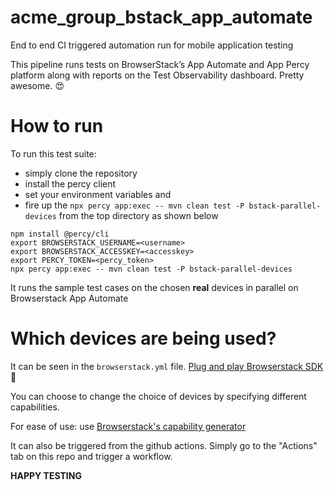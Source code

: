 # acme_group_bstack_app_automate

End to end CI triggered automation run for mobile application testing

This pipeline runs tests on BrowserStack’s App Automate and App Percy platform along with reports on the Test Observability dashboard. Pretty awesome. :heart_eyes:

# How to run
To run this test suite:
* simply clone the repository
* install the percy client
* set your environment variables and
* fire up the `npx percy app:exec -- mvn clean test -P bstack-parallel-devices` from the top directory as shown below
```
npm install @percy/cli
export BROWSERSTACK_USERNAME=<username>
export BROWSERSTACK_ACCESSKEY=<accesskey>
export PERCY_TOKEN=<percy_token>
npx percy app:exec -- mvn clean test -P bstack-parallel-devices

```

It runs the sample test cases on the chosen **real** devices in
parallel on Browserstack App Automate

# Which devices are being used?

It can be seen in the `browserstack.yml` file.
[Plug and play Browserstack SDK](https://www.browserstack.com/blog/introducing-browserstack-sdk/) :rocket:

You can choose to change the choice of devices by specifying different capabilities.

For ease of use: use [Browserstack's capability generator](https://www.browserstack.com/app-automate/capabilities)

It can also be triggered from the github actions.
Simply go to the "Actions" tab on this repo and trigger a workflow.


**HAPPY TESTING**


